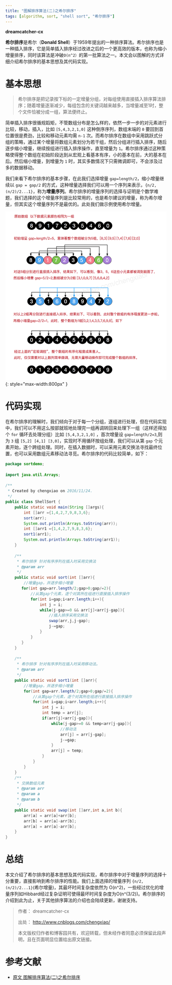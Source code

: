 ```yaml
---
title: "图解排序算法(二)之希尔排序"
tags: [algorithm, sort, "shell sort", "希尔排序"]
---
```


**dreamcatcher-cx**


**希尔排序**是希尔（**Donald Shell**）于1959年提出的一种排序算法。希尔排序也是一种插入排序，它是简单插入排序经过改进之后的一个更高效的版本，也称为缩小增量排序，同时该算法是冲破`O(n^2）`的第一批算法之一。本文会以图解的方式详细介绍希尔排序的基本思想及其代码实现。

# 基本思想

> 希尔排序是把记录按下标的一定增量分组，对每组使用直接插入排序算法排序；随着增量逐渐减少，每组包含的关键词越来越多，当增量减至1时，整个文件恰被分成一组，算法便终止。

简单插入排序很循规蹈矩，不管数组分布是怎么样的，依然一步一步的对元素进行比较，移动，插入，比如 `[5,4,3,2,1,0]` 这种倒序序列，数组末端的 `0` 要回到首位置很是费劲，比较和移动元素均需 `n-1` 次。而希尔排序在数组中采用跳跃式分组的策略，通过某个增量将数组元素划分为若干组，然后分组进行插入排序，随后逐步缩小增量，继续按组进行插入排序操作，直至增量为 `1`。希尔排序通过这种策略使得整个数组在初始阶段达到从宏观上看基本有序，小的基本在前，大的基本在后。然后缩小增量，到增量为 `1` 时，其实多数情况下只需微调即可，不会涉及过多的数据移动。

我们来看下希尔排序的基本步骤，在此我们选择增量 `gap=length/2`，缩小增量继续以 `gap = gap/2` 的方式，这种增量选择我们可以用一个序列来表示，`{n/2,(n/2)/2...1}`，称为**增量序列**。希尔排序的增量序列的选择与证明是个数学难题，我们选择的这个增量序列是比较常用的，也是希尔建议的增量，称为希尔增量，但其实这个增量序列不是最优的。此处我们做示例使用希尔增量。

![希尔排序](/assets/images/2019/0716/shell.png){: style="max-width:800px" }

# 代码实现

在希尔排序的理解时，我们倾向于对于每一个分组，逐组进行处理，但在代码实现中，我们可以不用这么按部就班地处理完一组再调转回来处理下一组（这样还得加个 `for` 循环去处理分组）比如 `[5,4,3,2,1,0]` ，首次增量设 `gap=length/2=3`,则为 `3` 组 `[5,2] [4,1] [3,0]`，实现时不用循环按组处理，我们可以从第 `gap` 个元素开始，逐个跨组处理。同时，在插入数据时，可以采用元素交换法寻找最终位置，也可以采用数组元素移动法寻觅。希尔排序的代码比较简单，如下：

```java
package sortdemo;

import java.util.Arrays;

/**
 * Created by chengxiao on 2016/11/24.
 */
public class ShellSort {
    public static void main(String []args){
        int []arr ={1,4,2,7,9,8,3,6};
        sort(arr);
        System.out.println(Arrays.toString(arr));
        int []arr1 ={1,4,2,7,9,8,3,6};
        sort1(arr1);
        System.out.println(Arrays.toString(arr1));
    }

    /**
     * 希尔排序 针对有序序列在插入时采用交换法
     * @param arr
     */
    public static void sort(int []arr){
        //增量gap，并逐步缩小增量
       for(int gap=arr.length/2;gap>0;gap/=2){
           //从第gap个元素，逐个对其所在组进行直接插入排序操作
           for(int i=gap;i<arr.length;i++){
               int j = i;
               while(j-gap>=0 && arr[j]<arr[j-gap]){
                   //插入排序采用交换法
                   swap(arr,j,j-gap);
                   j-=gap;
               }
           }
       }
    }

    /**
     * 希尔排序 针对有序序列在插入时采用移动法。
     * @param arr
     */
    public static void sort1(int []arr){
        //增量gap，并逐步缩小增量
        for(int gap=arr.length/2;gap>0;gap/=2){
            //从第gap个元素，逐个对其所在组进行直接插入排序操作
            for(int i=gap;i<arr.length;i++){
                int j = i;
                int temp = arr[j];
                if(arr[j]<arr[j-gap]){
                    while(j-gap>=0 && temp<arr[j-gap]){
                        //移动法
                        arr[j] = arr[j-gap];
                        j-=gap;
                    }
                    arr[j] = temp;
                }
            }
        }
    }
    /**
     * 交换数组元素
     * @param arr
     * @param a
     * @param b
     */
    public static void swap(int []arr,int a,int b){
        arr[a] = arr[a]+arr[b];
        arr[b] = arr[a]-arr[b];
        arr[a] = arr[a]-arr[b];
    }
}
```

# 总结

本文介绍了希尔排序的基本思想及其代码实现，希尔排序中对于增量序列的选择十分重要，直接影响到希尔排序的性能。我们上面选择的增量序列 `{n/2,(n/2)/2...1}`(希尔增量)，其最坏时间复杂度依然为 O(n^2)，一些经过优化的增量序列如Hibbard经过复杂证明可使得最坏时间复杂度为O(n^(3/2))。希尔排序的介绍到此为止，关于其他排序算法的介绍也会陆续更新，谢谢支持。

> 作者： dreamcatcher-cx
>
> 出处： <http://www.cnblogs.com/chengxiao/>
>
> 本文版权归作者和博客园共有，欢迎转载，但未经作者同意必须保留此段声明，且在页面明显位置给出原文链接。

# 参考文献

- [原文 图解排序算法(二)之希尔排序](https://www.cnblogs.com/chengxiao/p/6104371.html)
